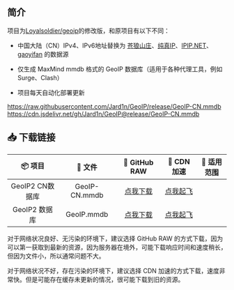 ## 简介

项目为[Loyalsoldier/geoip](https://github.com/Loyalsoldier/geoip)的修改版，和原项目有以下不同：

- 中国大陆（CN）IPv4、IPv6地址替换为 [苍狼山庄](https://ispip.clang.cn/)、[纯真IP](https://github.com/metowolf/iplist)、[IPIP.NET](https://github.com/17mon/china_ip_list)、[gaoyifan](https://github.com/gaoyifan/china-operator-ip) 的数据源

- 仅生成 MaxMind mmdb 格式的 GeoIP 数据库（适用于各种代理工具，例如 Surge、Clash）

- 项目每天自动化部署更新
  
https://raw.githubusercontent.com/Jard1n/GeoIP/release/GeoIP-CN.mmdb
https://cdn.jsdelivr.net/gh/Jard1n/GeoIP@release/GeoIP-CN.mmdb

## 📥 下载链接
| 📦 项目 | 📃 文件 | 🐙 GitHub RAW | 🚀 CDN 加速 | 🔧 适用范围
|  :--:  |  :--:  |     :--:     |     :--:    | ---- |
| GeoIP2 CN数据库 | GeoIP-CN.mmdb | [点我下载](https://raw.githubusercontent.com/Jard1n/GeoIP/release/GeoIP-CN.mmdb) | [点我起飞](https://cdn.jsdelivr.net/gh/Jard1n/GeoIP@release/GeoIP-CN.mmdb) |  |
| GeoIP2 数据库 | GeoIP.mmdb | [点我下载](https://raw.githubusercontent.com/Jard1n/GeoIP/release/GeoIP.mmdb) | [点我起飞](https://cdn.jsdelivr.net/gh/Jard1n/GeoIP@release/GeoIP.mmdb) | |

对于网络状况良好、无污染的环境下，建议选择 GitHub RAW 的方式下载，因为可以第一获取到最新的资源，因为服务器在境外，可能下载响应时间和速度稍长，但因为文件小，所以通常问题不大。

对于网络状况不好，存在污染的环境下，建议选择 CDN 加速的方式下载，速度非常快。但是可能存在缓存未更新的情况，很可能下载到旧的资源。
